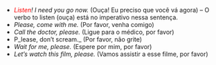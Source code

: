 
- _<span style="color:#ff0000">Listen</span>! I need you go now._ (Ouça! Eu preciso que você vá agora) – O verbo to listen (ouça) está no imperativo nessa sentença.
- _Please, come with me._ (Por favor, venha comigo)
- _Call the doctor, please._ (Ligue para o médico, por favor)
- P_lease, don’t scream._ (Por favor, não grite)
- _Wait for me, please._ (Espere por mim, por favor)
- _Let’s watch this film, please._ (Vamos assistir a esse filme, por favor)